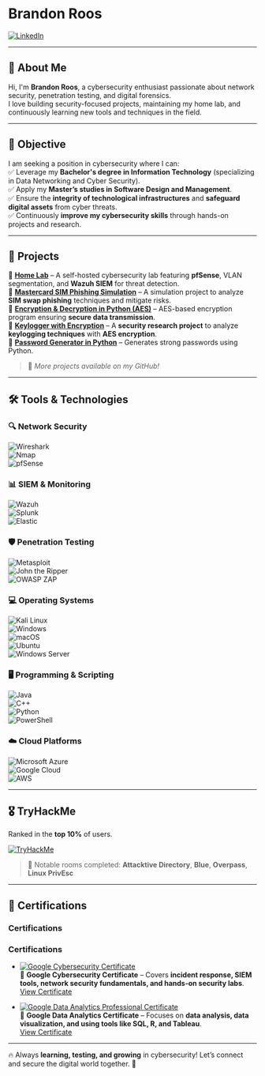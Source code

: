 # Brandon Roos  

[![LinkedIn](https://img.shields.io/badge/-LinkedIn-0072b1?&style=for-the-badge&logo=linkedin&logoColor=white)](https://www.linkedin.com/in/brandon-roos-mcclinton/)  

---

## 👋 About Me  
Hi, I'm **Brandon Roos**, a cybersecurity enthusiast passionate about network security, penetration testing, and digital forensics.  
I love building security-focused projects, maintaining my home lab, and continuously learning new tools and techniques in the field.

---

## 🎯 Objective  
I am seeking a position in cybersecurity where I can:  
✅ Leverage my **Bachelor's degree in Information Technology** (specializing in Data Networking and Cyber Security).  
✅ Apply my **Master’s studies in Software Design and Management**.  
✅ Ensure the **integrity of technological infrastructures** and **safeguard digital assets** from cyber threats.  
✅ Continuously **improve my cybersecurity skills** through hands-on projects and research.

---

## 🚀 Projects  

🔹 **[Home Lab](https://github.com/BrandonRoos/Home-Lab)** – A self-hosted cybersecurity lab featuring **pfSense**, VLAN segmentation, and **Wazuh SIEM** for threat detection.  
🔹 **[Mastercard SIM Phishing Simulation](https://github.com/BrandonRoos/Mastercard-SIM-Phishing-)** – A simulation project to analyze **SIM swap phishing** techniques and mitigate risks.  
🔹 **[Encryption & Decryption in Python (AES)](https://github.com/BrandonRoos/Encryption-and-Decryption-PY-AES)** – AES-based encryption program ensuring **secure data transmission**.  
🔹 **[Keylogger with Encryption](https://github.com/BrandonRoos/KeyloggerEncryption)** – A **security research project** to analyze **keylogging techniques** with **AES encryption**.  
🔹 **[Password Generator in Python](https://github.com/BrandonRoos/Python_GeneratePassword)** – Generates strong passwords using Python.  

> 🔎 *More projects available on my GitHub!*  

---

## 🛠️ Tools & Technologies  

### 🔍 Network Security  
![Wireshark](https://img.shields.io/badge/-Wireshark-1679A7?&style=for-the-badge&logo=Wireshark&logoColor=white)  
![Nmap](https://img.shields.io/badge/-Nmap-4682B4?style=for-the-badge&logo=nmap&logoColor=white)  
![pfSense](https://img.shields.io/badge/-pfSense-333333?style=for-the-badge&logo=pfSense&logoColor=white)  

### 📊 SIEM & Monitoring  
![Wazuh](https://img.shields.io/badge/-Wazuh-5B8CFC?style=for-the-badge&logo=wazuh&logoColor=white)  
![Splunk](https://img.shields.io/badge/-Splunk-000000?&style=for-the-badge&logo=Splunk&logoColor=white)  
![Elastic](https://img.shields.io/badge/-Elastic-005571?&style=for-the-badge&logo=Elastic&logoColor=white)  

### 🛡️ Penetration Testing  
![Metasploit](https://img.shields.io/badge/-Metasploit-34314c?style=for-the-badge&logo=metasploit&logoColor=white)  
![John the Ripper](https://img.shields.io/badge/-John%20the%20Ripper-444444?style=for-the-badge&logo=johntheripper&logoColor=white)  
![OWASP ZAP](https://img.shields.io/badge/-OWASP%20ZAP-005577?style=for-the-badge&logo=OWASP&logoColor=white)  

### 💻 Operating Systems  
![Kali Linux](https://img.shields.io/badge/-Kali%20Linux-557C94?style=for-the-badge&logo=kali-linux&logoColor=white)  
![Windows](https://img.shields.io/badge/-Windows-0078D6?style=for-the-badge&logo=windows&logoColor=white)  
![macOS](https://img.shields.io/badge/-macOS-000000?style=for-the-badge&logo=apple&logoColor=white)  
![Ubuntu](https://img.shields.io/badge/-Ubuntu-E95420?style=for-the-badge&logo=ubuntu&logoColor=white)  
![Windows Server](https://img.shields.io/badge/-Windows%20Server-0078D6?style=for-the-badge&logo=windows&logoColor=white)  

### 🖥️ Programming & Scripting  
![Java](https://img.shields.io/badge/-Java-007396?style=for-the-badge&logo=java&logoColor=white)  
![C++](https://img.shields.io/badge/-C++-00599C?style=for-the-badge&logo=c%2B%2B&logoColor=white)  
![Python](https://img.shields.io/badge/-Python-3776AB?style=for-the-badge&logo=python&logoColor=white)  
![PowerShell](https://img.shields.io/badge/-PowerShell-5391FE?style=for-the-badge&logo=PowerShell&logoColor=white)  

### ☁️ Cloud Platforms  
![Microsoft Azure](https://img.shields.io/badge/-Microsoft%20Azure-0089D6?style=for-the-badge&logo=microsoftazure&logoColor=white)  
![Google Cloud](https://img.shields.io/badge/-Google%20Cloud-4285F4?style=for-the-badge&logo=googlecloud&logoColor=white)  
![AWS](https://img.shields.io/badge/-Amazon%20Web%20Services-232F3E?style=for-the-badge&logo=amazonaws&logoColor=white)  

---

## 🎖️ TryHackMe  
Ranked in the **top 10%** of users.  

[![TryHackMe](https://tryhackme-badges.s3.amazonaws.com/BrandonRoos.png)](https://tryhackme.com/p/BrandonRoos)  

> 🔹 Notable rooms completed: **Attacktive Directory**, **Blue**, **Overpass**, **Linux PrivEsc**  

---

## 📜 Certifications  

### Certifications

### Certifications

- [![Google Cybersecurity Certificate](https://img.shields.io/badge/-Google%20Cybersecurity%20Certificate-EF3B2D?style=for-the-badge&logo=Google&logoColor=white)](https://www.credly.com/badges/3e648525-b2f8-404c-b6ac-276163e10eb7/public_url)  
  🔹 **Google Cybersecurity Certificate** – Covers **incident response, SIEM tools, network security fundamentals, and hands-on security labs**.  
  [View Certificate](https://www.credly.com/badges/3e648525-b2f8-404c-b6ac-276163e10eb7/public_url)

- [![Google Data Analytics Professional Certificate](https://img.shields.io/badge/-Google%20Data%20Analytics%20Professional%20Certificate-4285F4?style=for-the-badge&logo=Google&logoColor=white)](https://www.credly.com/badges/1308cc78-207a-41c0-8cbd-64caeb317d02/public_url)  
  🔹 **Google Data Analytics Certificate** – Focuses on **data analysis, data visualization, and using tools like SQL, R, and Tableau**.  
  [View Certificate](https://www.credly.com/badges/1308cc78-207a-41c0-8cbd-64caeb317d02/public_url)



---

🔥 Always **learning, testing, and growing** in cybersecurity! Let’s connect and secure the digital world together. 🚀
